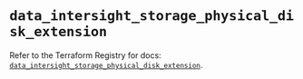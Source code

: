 # `data_intersight_storage_physical_disk_extension`

Refer to the Terraform Registry for docs: [`data_intersight_storage_physical_disk_extension`](https://registry.terraform.io/providers/ciscodevnet/intersight/1.0.71/docs/data-sources/storage_physical_disk_extension).
